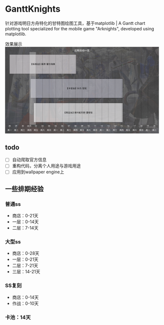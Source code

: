 # GanttKnights
针对游戏明日方舟特化的甘特图绘图工具，基于matplotlib | A Gantt chart plotting tool specialized for the mobile game "Arknights", developed using matplotlib.

效果展示
![效果展示](./粥历.png)

## todo
- [ ] 自动爬取官方信息
- [ ] 重构代码，分离个人用途与游戏用途
- [ ] 应用到wallpaper engine上

## 一些排期经验
### 普通ss
- 商店：0-21天
- 一层：0-14天
- 二层：7-14天

### 大型ss
- 商店：0-28天
- 一层：0-21天
- 二层：7-21天
- 三层：14-21天

### SS复刻
- 商店：0-14天
- 作战：0-10天

### 卡池：14天
